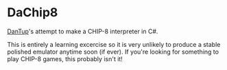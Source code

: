 # DaChip8
[DanTup](https://github.com/DanTup/)'s attempt to make a CHIP-8 interpreter in C#.

This is entirely a learning excercise so it is very unlikely to produce a stable polished emulator anytime soon (if ever). If you're looking for something to play CHIP-8 games, this probably isn't it!
